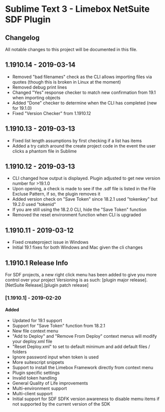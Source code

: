 # Sublime Text 3 - Limebox NetSuite SDF Plugin

## Changelog
All notable changes to this project will be documented in this file.

## 1.1910.14 - 2019-03-14
- Removed "bad filenames" check as the CLI allows importing files via quotes (though this is broken in Linux at the moment)
- Removed debug print lines
- Changed "Yes" response checker to match new confirmation from 19.1 when importing objects
- Added "Done" checker to determine when the CLI has completed (new for 19.1.0)
- Fixed "Version Checker" from 1.1910.12

## 1.1910.13 - 2019-03-13
- Fixed list length assumptions by first checking if a list has items
- Added a try catch around the create project code in the event the user clicks a phantom file in Sublime

## 1.1910.12 - 2019-03-13
- CLI changed how output is displayed. Plugin adjusted to get new version number for >19.1.0
- Upon opening, a check is made to see if the .sdf file is listed in the File Excluse Pattern, if so, the plugin removes it
- Added version check on "Save Token" since 18.2.1 used "tokenkey" but 19.2.0 used "tokenid"
- If you are still using the 18.2.0 CLI, hide the "Save Token" function
- Removed the reset environment function when CLI is upgraded

## 1.1910.11 - 2019-03-12
- Fixed createproject issue in Windows
- Initial 19.1 fixes for both Windows and Mac given the cli changes

## 1.1910.1 Release Info
For SDF projects, a new right click menu has been added to give you more control over your project
Versioning is as such:
[plugin major release].[NetSuite Release].[plugin patch release]

### [1.1910.1] - 2019-02-20
#### Added
- Updated for 19.1 support
- Support for "Save Token" function from 18.2.1
- New file context menu
- "Add to Deploy" and "Remove From Deploy" context menus will modify your deploy.xml file
- "Reset Deploy.xml" to set to default minimum and add default files / folders
- Ignore password input when token is used
- More suitescript snippets
- Support to install the Limebox Framework directly from context menu
- Plugin specific settings
- Invalid token handling
- General Quality of Life improvements
- Multi-environment support
- Multi-client support
- Initial support for SDF SDFK version awareness to disable memu items if not supported by the current version of the SDK